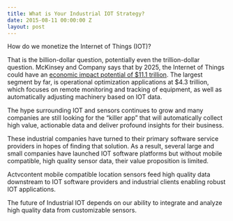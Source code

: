 ```yaml
---
title: What is Your Industrial IOT Strategy?
date: 2015-08-11 00:00:00 Z
layout: post
---
```


How do we monetize the Internet of Things (IOT)?

That is the billion-dollar question, potentially even the trillion-dollar question. McKinsey and Company says that by 2025, the Internet of Things could have an [economic impact potential of $11.1 trillion](http://www.mckinsey.com/business-functions/digital-mckinsey/our-insights/the-internet-of-things-the-value-of-digitizing-the-physical-world). The largest segment by far, is operational optimization applications at $4.3 trillion, which focuses on remote monitoring and tracking of equipment, as well as automatically adjusting machinery based on IOT data.

The hype surrounding IOT and sensors continues to grow and many companies are still looking for the “killer app” that will automatically collect high value, actionable data and deliver profound insights for their business.

These industrial companies have turned to their primary software service providers in hopes of finding that solution. As a result, several large and small companies have launched IOT software platforms but without mobile compatible, high quality sensor data, their value proposition is limited.

Actvcontent mobile compatible location sensors feed high quality data downstream to IOT software providers and industrial clients enabling robust IOT applications.

The future of Industrial IOT depends on our ability to integrate and analyze high quality data from customizable sensors.

